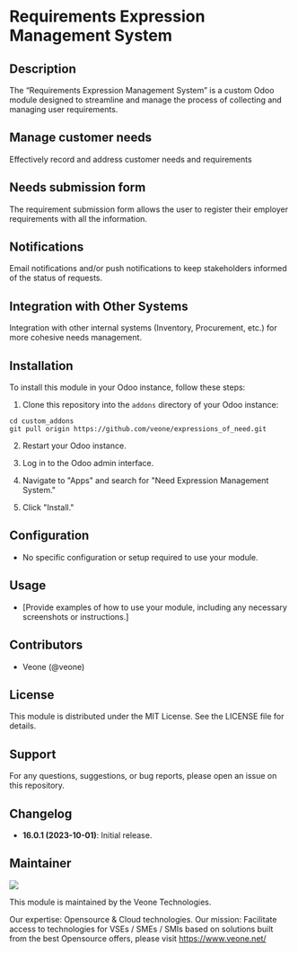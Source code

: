 # Requirements Expression Management System

## Description
The “Requirements Expression Management System” is a custom Odoo module designed to streamline and manage the process of collecting and managing user requirements.

## Manage customer needs
Effectively record and address customer needs and requirements

## Needs submission form
The requirement submission form allows the user to register their employer requirements with all the information.

## Notifications
Email notifications and/or push notifications to keep stakeholders informed of the status of requests.

## Integration with Other Systems
Integration with other internal systems (Inventory, Procurement, etc.) for more cohesive needs management.

## Installation
To install this module in your Odoo instance, follow these steps:

1. Clone this repository into the `addons` directory of your Odoo instance:
```
cd custom_addons
git pull origin https://github.com/veone/expressions_of_need.git

```

2. Restart your Odoo instance.

3. Log in to the Odoo admin interface.

4. Navigate to "Apps" and search for "Need Expression Management System."

5. Click "Install."

## Configuration
- No specific configuration or setup required to use your module.

## Usage
- [Provide examples of how to use your module, including any necessary screenshots or instructions.]

## Contributors
- Veone (@veone)
## License
This module is distributed under the MIT License. See the LICENSE file for details.
## Support
For any questions, suggestions, or bug reports, please open an issue on this repository.

## Changelog
- **16.0.1 (2023-10-01)**: Initial release.

 Maintainer
----------
<img src="https://www.veone.net/wp-content/uploads/2019/01/logo_accueil.png"/>

This module is maintained by the Veone Technologies.

Our expertise: Opensource & Cloud technologies. Our mission: Facilitate access to technologies for VSEs / SMEs / SMIs based on solutions built from the best Opensource offers, please visit https://www.veone.net/
